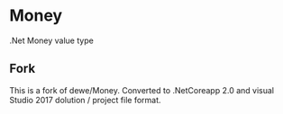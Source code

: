 # Money
.Net Money value type

## Fork
This is a fork of dewe/Money. Converted to .NetCoreapp 2.0 and visual Studio 2017 dolution / project file format.
